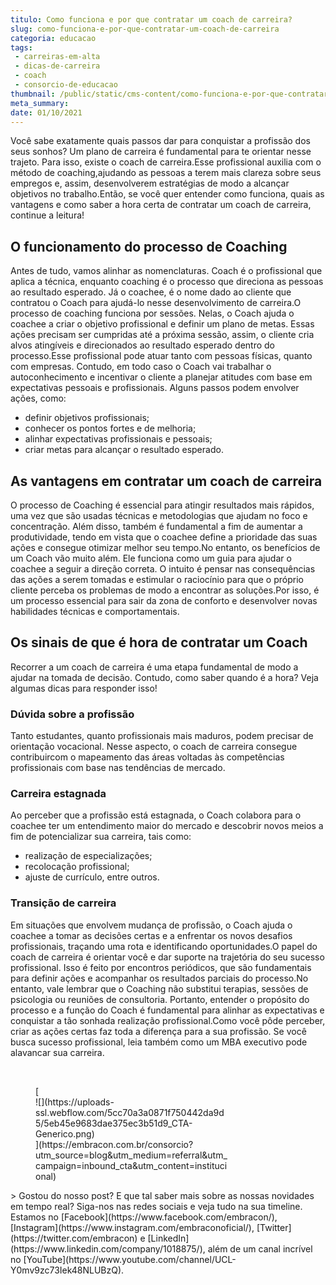 ```yaml
---
titulo: Como funciona e por que contratar um coach de carreira?
slug: como-funciona-e-por-que-contratar-um-coach-de-carreira
categoria: educacao
tags:
 - carreiras-em-alta
 - dicas-de-carreira
 - coach
 - consorcio-de-educacao
thumbnail: /public/static/cms-content/como-funciona-e-por-que-contratar-um-coach-de-carreira.jpg
meta_summary: 
date: 01/10/2021
---
```

Você sabe exatamente quais passos dar para conquistar a profissão dos seus sonhos? Um plano de carreira é fundamental para te orientar nesse trajeto. Para isso, existe o coach de carreira.Esse profissional auxilia com o método de coaching,ajudando as pessoas a terem mais clareza sobre seus empregos e, assim, desenvolverem estratégias de modo a alcançar objetivos no trabalho.Então, se você quer entender como funciona, quais as vantagens e como saber a hora certa de contratar um coach de carreira, continue a leitura!

O funcionamento do processo de Coaching
---------------------------------------

Antes de tudo, vamos alinhar as nomenclaturas. Coach é o profissional que aplica a técnica, enquanto coaching é o processo que direciona as pessoas ao resultado esperado. Já o coachee, é o nome dado ao cliente que contratou o Coach para ajudá-lo nesse desenvolvimento de carreira.O processo de coaching funciona por sessões. Nelas, o Coach ajuda o coachee a criar o objetivo profissional e definir um plano de metas. Essas ações precisam ser cumpridas até a próxima sessão, assim, o cliente cria alvos atingíveis e direcionados ao resultado esperado dentro do processo.Esse profissional pode atuar tanto com pessoas físicas, quanto com empresas. Contudo, em todo caso o Coach vai trabalhar o autoconhecimento e incentivar o cliente a planejar atitudes com base em expectativas pessoais e profissionais. Alguns passos podem envolver ações, como:

- definir objetivos profissionais;
- conhecer os pontos fortes e de melhoria;
- alinhar expectativas profissionais e pessoais;
- criar metas para alcançar o resultado esperado.

As vantagens em contratar um coach de carreira
----------------------------------------------

O processo de Coaching é essencial para atingir resultados mais rápidos, uma vez que são usadas técnicas e metodologias que ajudam no foco e concentração. Além disso, também é fundamental a fim de aumentar a produtividade, tendo em vista que o coachee define a prioridade das suas ações e consegue otimizar melhor seu tempo.No entanto, os benefícios de um Coach vão muito além. Ele funciona como um guia para ajudar o coachee a seguir a direção correta. O intuito é pensar nas consequências das ações a serem tomadas e estimular o raciocínio para que o próprio cliente perceba os problemas de modo a encontrar as soluções.Por isso, é um processo essencial para sair da zona de conforto e desenvolver novas habilidades técnicas e comportamentais.

Os sinais de que é hora de contratar um Coach
---------------------------------------------

Recorrer a um coach de carreira é uma etapa fundamental de modo a ajudar na tomada de decisão. Contudo, como saber quando é a hora? Veja algumas dicas para responder isso!

### Dúvida sobre a profissão

Tanto estudantes, quanto profissionais mais maduros, podem precisar de orientação vocacional. Nesse aspecto, o coach de carreira consegue contribuircom o mapeamento das áreas voltadas às competências profissionais com base nas tendências de mercado.

### Carreira estagnada

Ao perceber que a profissão está estagnada, o Coach colabora para o coachee ter um entendimento maior do mercado e descobrir novos meios a fim de potencializar sua carreira, tais como:

- realização de especializações;
- recolocação profissional;
- ajuste de currículo, entre outros.

### Transição de carreira

Em situações que envolvem mudança de profissão, o Coach ajuda o coachee a tomar as decisões certas e a enfrentar os novos desafios profissionais, traçando uma rota e identificando oportunidades.O papel do coach de carreira é orientar você e dar suporte na trajetória do seu sucesso profissional. Isso é feito por encontros periódicos, que são fundamentais para definir ações e acompanhar os resultados parciais do processo.No entanto, vale lembrar que o Coaching não substitui terapias, sessões de psicologia ou reuniões de consultoria. Portanto, entender o propósito do processo e a função do Coach é fundamental para alinhar as expectativas e conquistar a tão sonhada realização profissional.Como você pôde perceber, criar as ações certas faz toda a diferença para a sua profissão. Se você busca sucesso profissional, leia também como um MBA executivo pode alavancar sua carreira.

‍

<figure class="w-richtext-figure-type-image w-richtext-align-center" style="max-width:310px">[<div>![](https://uploads-ssl.webflow.com/5cc70a3a0871f750442da9d5/5eb45e9683dae375ec3b51d9_CTA-Generico.png)</div>](https://embracon.com.br/consorcio?utm_source=blog&utm_medium=referral&utm_campaign=inbound_cta&utm_content=institucional)</figure>> Gostou do nosso post? E que tal saber mais sobre as nossas novidades em tempo real? Siga-nos nas redes sociais e veja tudo na sua timeline. Estamos no [Facebook](https://www.facebook.com/embracon/), [Instagram](https://www.instagram.com/embraconoficial/), [Twitter](https://twitter.com/embracon) e [LinkedIn](https://www.linkedin.com/company/1018875/), além de um canal incrível no [YouTube](https://www.youtube.com/channel/UCL-Y0mv9zc73Iek48NLUBzQ).

‍
